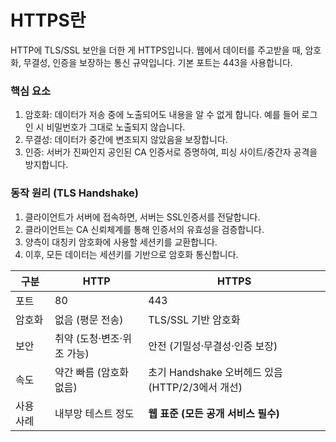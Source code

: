 # HTTPS란
HTTP에 TLS/SSL 보안을 더한 게 HTTPS입니다. 웹에서 데이터를 주고받을 때, 암호화, 무결성, 인증을 보장하는 통신 규약입니다. 
기본 포트는 443을 사용합니다. 

### 핵심 요소
1. 암호화: 데이터가 저송 중에 노출되어도 내용을 알 수 없게 합니다. 예를 들어 로그인 시 비밀번호가 그대로 노출되지 않습니다.
2. 무결성: 데이터가 중간에 변조되지 않았음을 보장합니다.
3. 인증: 서버가 진짜인지 공인된 CA 인증서로 증명하여, 피싱 사이트/중간자 공격을 방지합니다.

### 동작 원리 (TLS Handshake)
1. 클라이언트가 서버에 접속하면, 서버는 SSL인증서를 전달합니다.
2. 클라이언트는 CA 신뢰체계를 통해 인증서의 유효성을 검증합니다.
3. 양측이 대칭키 암호화에 사용할 세션키를 교환합니다.
4. 이후, 모든 데이터는 세션키를 기반으로 암호화 통신합니다. 

| 구분    | HTTP             | HTTPS                                |
| ----- | ---------------- | ------------------------------------ |
| 포트    | 80               | 443                                  |
| 암호화   | 없음 (평문 전송)       | TLS/SSL 기반 암호화                       |
| 보안    | 취약 (도청·변조·위조 가능) | 안전 (기밀성·무결성·인증 보장)                   |
| 속도    | 약간 빠름 (암호화 없음)   | 초기 Handshake 오버헤드 있음 (HTTP/2/3에서 개선) |
| 사용 사례 | 내부망 테스트 정도       | **웹 표준 (모든 공개 서비스 필수)**              |
